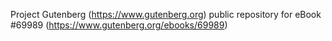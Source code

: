 Project Gutenberg (https://www.gutenberg.org) public repository for
eBook #69989 (https://www.gutenberg.org/ebooks/69989)
